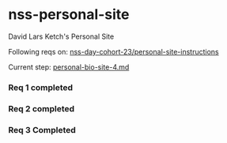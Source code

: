 # nss-personal-site
David Lars Ketch's Personal Site

Following reqs on: [nss-day-cohort-23/personal-site-instructions](https://github.com/nss-day-cohort-23/personal-site-instructions)

Current step: [personal-bio-site-4.md](https://github.com/nss-day-cohort-23/personal-site-instructions/blob/master/personal-bio-site-4.md)

### Req 1 completed

### Req 2 completed

### Req 3 Completed
